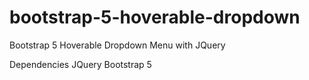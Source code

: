 # bootstrap-5-hoverable-dropdown
Bootstrap 5 Hoverable Dropdown Menu with JQuery

Dependencies
JQuery
Bootstrap 5
